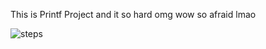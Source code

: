 This is Printf Project and it so hard omg wow so afraid lmao

![steps](https://github.com/Besbol100/printf/assets/113455518/63db6561-9856-4155-8cec-b4520f8b23e0)
